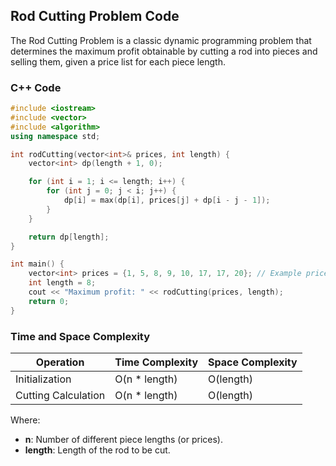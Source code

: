 ## Rod Cutting Problem Code

The Rod Cutting Problem is a classic dynamic programming problem that determines the maximum profit obtainable by cutting a rod into pieces and selling them, given a price list for each piece length.

### C++ Code

```cpp
#include <iostream>
#include <vector>
#include <algorithm>
using namespace std;

int rodCutting(vector<int>& prices, int length) {
    vector<int> dp(length + 1, 0);

    for (int i = 1; i <= length; i++) {
        for (int j = 0; j < i; j++) {
            dp[i] = max(dp[i], prices[j] + dp[i - j - 1]);
        }
    }

    return dp[length];
}

int main() {
    vector<int> prices = {1, 5, 8, 9, 10, 17, 17, 20}; // Example prices
    int length = 8;
    cout << "Maximum profit: " << rodCutting(prices, length);
    return 0;
}
```

### Time and Space Complexity

| Operation          | Time Complexity   | Space Complexity  |
|--------------------|-------------------|-------------------|
| Initialization     | O(n * length)     | O(length)         |
| Cutting Calculation| O(n * length)     | O(length)         |

Where:
- **n**: Number of different piece lengths (or prices).
- **length**: Length of the rod to be cut.

